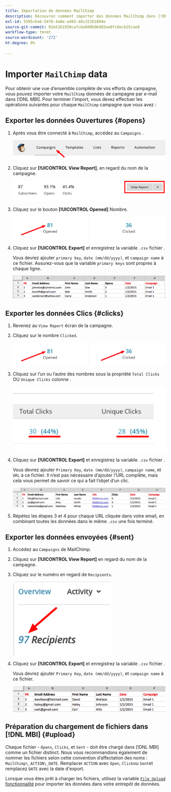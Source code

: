 ```yaml
---
title: Importation de données MailChimp
description: Découvrez comment importer des données MailChimp dans [!DNL MBI].
exl-id: 5595c6a6-5476-4a0e-a493-ddc32161894e
source-git-commit: 03a5161930cafcbe600b96465ee0fc0ecb25cae8
workflow-type: tm+mt
source-wordcount: '272'
ht-degree: 0%

---
```


# Importer `MailChimp` data

Pour obtenir une vue d’ensemble complète de vos efforts de campagne, vous pouvez importer votre `MailChimp` données de campagne par e-mail dans [!DNL MBI]. Pour terminer l&#39;import, vous devez effectuer les opérations suivantes pour chaque `MailChimp` campagne que vous avez :

## Exporter les données Ouvertures {#opens}

1. Après vous être connecté à `MailChimp`, accédez au `Campaigns` .

   ![import mailchimp 1](../../../assets/import-mailchimp-1.png)

1. Cliquez sur **[!UICONTROL View Report]**, en regard du nom de la campagne.

   ![import mailchimp 2](../../../assets/import-mailchimp-2.png)

1. Cliquez sur le bouton **[!UICONTROL Opened]** Nombre.

   ![import mailchimp 3](../../../assets/import-mailchimp-3.png)

1. Cliquez sur **[!UICONTROL Export]** et enregistrez la variable `.csv` fichier .

   Vous devrez ajouter `primary key`, `date (mm/dd/yyyy)`, et `campaign name` à ce fichier. Assurez-vous que la variable `primary keys` sont propres à chaque ligne.

   ![import mailchimp 4](../../../assets/import-mailchimp-4.png)

## Exporter les données Clics {#clicks}

1. Revenez au `View Report` écran de la campagne.

1. Cliquez sur le nombre `Clicked`.

   ![import mailchimp 5](../../../assets/import-mailchimp-5.png)

1. Cliquez sur l’un ou l’autre des nombres sous la propriété `Total Clicks` OU `Unique Clicks` colonne .

   ![import mailchimp 6](../../../assets/import-mailchimp-6.png)

1. Cliquez sur **[!UICONTROL Export]** et enregistrez la variable `.csv` fichier .

   Vous devrez ajouter `Primary Key`, `date (mm/dd/yyyy)`, `campaign name`, et `URL` à ce fichier. Il n’est pas nécessaire d’ajouter l’URL complète, mais cela vous permet de savoir ce qui a fait l’objet d’un clic.

   ![import mailchimp 7](../../../assets/import-mailchimp-7.png)

1. Répétez les étapes 3 et 4 pour chaque URL cliquée dans votre email, en combinant toutes les données dans le même `.csv` une fois terminé.

## Exporter les données envoyées {#sent}

1. Accédez au `Campaigns` de MailChimp.

1. Cliquez sur **[!UICONTROL View Report]** en regard du nom de la campagne.

1. Cliquez sur le numéro en regard de `Recipients`.

   ![import mailchimp 8](../../../assets/import-mailchimp-8.png)

1. Cliquez sur **[!UICONTROL Export]** et enregistrez la variable `.csv` fichier .

   Vous devrez ajouter `Primary Key`, `date (mm/dd/yyyy)`, et `campaign name` à ce fichier.

   ![import mailchimp 9](../../../assets/import-mailchimp-9.png)

## Préparation du chargement de fichiers dans [!DNL MBI] {#upload}

Chaque fichier - `Opens`, `Clicks`, et `Sent` - doit être chargé dans [!DNL MBI] comme un fichier distinct. Nous vous recommandons également de nommer les fichiers selon cette convention d’affectation des noms : `MailChimp\_ACTION\_DATE`. Remplacer `ACTION` avec `Open`, `Click`ou `Sent`et remplacez `DATE` avec la date d&#39;export.

Lorsque vous êtes prêt à charger les fichiers, utilisez la variable [`File Upload` fonctionnalité](../connecting-data/using-file-uploader.md) pour importer les données dans votre entrepôt de données.
